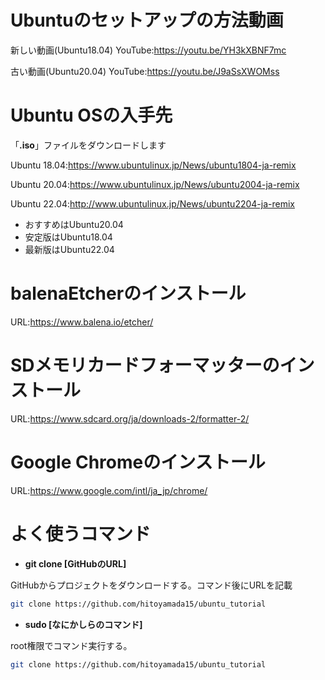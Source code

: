 # Ubuntuのセットアップの方法動画
新しい動画(Ubuntu18.04)
YouTube:https://youtu.be/YH3kXBNF7mc

古い動画(Ubuntu20.04)
YouTube:https://youtu.be/J9aSsXWOMss

# Ubuntu OSの入手先
「**.iso**」ファイルをダウンロードします

Ubuntu 18.04:https://www.ubuntulinux.jp/News/ubuntu1804-ja-remix

Ubuntu 20.04:https://www.ubuntulinux.jp/News/ubuntu2004-ja-remix

Ubuntu 22.04:http://www.ubuntulinux.jp/News/ubuntu2204-ja-remix

* おすすめはUbuntu20.04
* 安定版はUbuntu18.04
* 最新版はUbuntu22.04

# balenaEtcherのインストール
URL:https://www.balena.io/etcher/

# SDメモリカードフォーマッターのインストール
URL:https://www.sdcard.org/ja/downloads-2/formatter-2/

# Google Chromeのインストール
URL:https://www.google.com/intl/ja_jp/chrome/

# よく使うコマンド
* **git clone [GitHubのURL]**

GitHubからプロジェクトをダウンロードする。コマンド後にURLを記載
```bash
git clone https://github.com/hitoyamada15/ubuntu_tutorial
```

* **sudo [なにかしらのコマンド]**

root権限でコマンド実行する。
```bash
git clone https://github.com/hitoyamada15/ubuntu_tutorial
```
